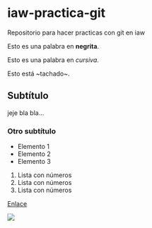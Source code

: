 # iaw-practica-git
Repositorio para hacer practicas con git en iaw

Esto es una palabra en **negrita**.

Esto es una palabra en *cursiva*.

Esto está ~tachado~.

## Subtítulo

jeje bla bla...

### Otro subtítulo

* Elemento 1
* Elemento 2
* Elemento 3

1. Lista con números
1. Lista con números
1. Lista con números

[Enlace](iescelia.org/web)

![](http://cosas.com/wp-content/uploads/2016/06/img-cosas-defalut.png)


